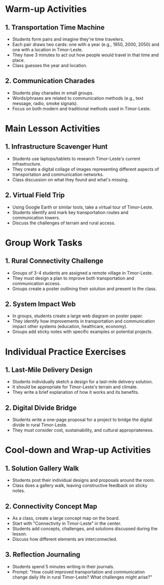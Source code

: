 # Warm-up Activities

## 1. Transportation Time Machine

- Students form pairs and imagine they're time travelers.
- Each pair draws two cards: one with a year (e.g., 1950, 2000, 2050) and one with a location in Timor-Leste.
- They have 3 minutes to act out how people would travel in that time and place.
- Class guesses the year and location.

## 2. Communication Charades

- Students play charades in small groups.
- Words/phrases are related to communication methods (e.g., text message, radio, smoke signals).
- Focus on both modern and traditional methods used in Timor-Leste.

# Main Lesson Activities

## 1. Infrastructure Scavenger Hunt

- Students use laptops/tablets to research Timor-Leste's current infrastructure.
- They create a digital collage of images representing different aspects of transportation and communication networks.
- Class discussion on what they found and what's missing.

## 2. Virtual Field Trip

- Using Google Earth or similar tools, take a virtual tour of Timor-Leste.
- Students identify and mark key transportation routes and communication towers.
- Discuss the challenges of terrain and rural access.

# Group Work Tasks

## 1. Rural Connectivity Challenge

- Groups of 3-4 students are assigned a remote village in Timor-Leste.
- They must design a plan to improve both transportation and communication access.
- Groups create a poster outlining their solution and present to the class.

## 2. System Impact Web

- In groups, students create a large web diagram on poster paper.
- They identify how improvements in transportation and communication impact other systems (education, healthcare, economy).
- Groups add sticky notes with specific examples or potential projects.

# Individual Practice Exercises

## 1. Last-Mile Delivery Design

- Students individually sketch a design for a last-mile delivery solution.
- It should be appropriate for Timor-Leste's terrain and climate.
- They write a brief explanation of how it works and its benefits.

## 2. Digital Divide Bridge

- Students write a one-page proposal for a project to bridge the digital divide in rural Timor-Leste.
- They must consider cost, sustainability, and cultural appropriateness.

# Cool-down and Wrap-up Activities

## 1. Solution Gallery Walk

- Students post their individual designs and proposals around the room.
- Class does a gallery walk, leaving constructive feedback on sticky notes.

## 2. Connectivity Concept Map

- As a class, create a large concept map on the board.
- Start with "Connectivity in Timor-Leste" in the center.
- Students add concepts, challenges, and solutions discussed during the lesson.
- Discuss how different elements are interconnected.

## 3. Reflection Journaling

- Students spend 5 minutes writing in their journals.
- Prompt: "How could improved transportation and communication change daily life in rural Timor-Leste? What challenges might arise?"